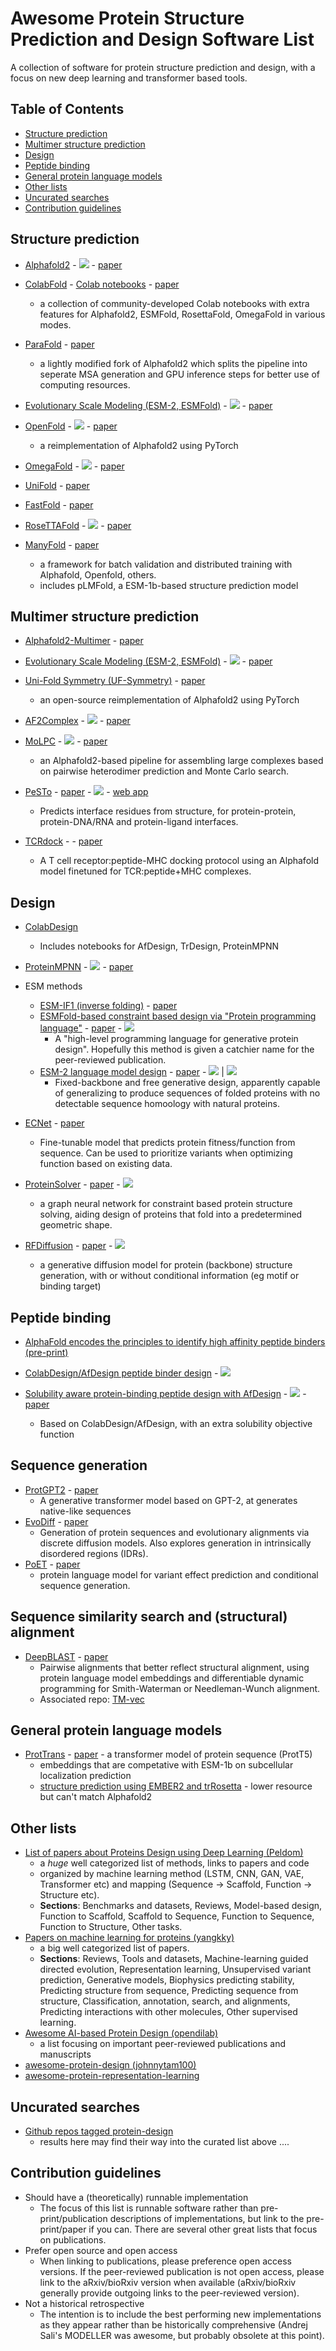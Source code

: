 # Awesome Protein Structure Prediction and Design Software List

A collection of software for protein structure prediction and design, with a focus on new deep learning and transformer based tools.

## Table of Contents

- [Structure prediction](#structure-prediction)
- [Multimer structure prediction](#multimer-structure-prediction)
- [Design](#design)
- [Peptide binding](#peptide-binding)
- [General protein language models](#general-protein-language-models)
- [Other lists](#other-lists)
- [Uncurated searches](#uncurated-searches)
- [Contribution guidelines](#contribution-guidelines)

## Structure prediction

- [Alphafold2](https://github.com/deepmind/alphafold) - [<img src="https://colab.research.google.com/assets/colab-badge.svg">](https://colab.research.google.com/github/deepmind/alphafold/blob/main/notebooks/AlphaFold.ipynb) - [paper](https://doi.org/10.1038/s41586-021-03819-2)

- [ColabFold](https://github.com/sokrypton/ColabFold) - [Colab notebooks](https://github.com/sokrypton/ColabFold#making-protein-folding-accessible-to-all-via-google-colab) - [paper](https://doi.org/10.5281/zenodo.5123296) 
  - a collection of community-developed Colab notebooks with extra features for Alphafold2, ESMFold, RosettaFold, OmegaFold in various modes.

- [ParaFold](https://github.com/Zuricho/ParallelFold) - [paper](https://arxiv.org/abs/2111.06340) 
  - a lightly modified fork of Alphafold2 which splits the pipeline into seperate MSA generation and GPU inference steps for better use of computing resources.

- [Evolutionary Scale Modeling (ESM-2, ESMFold)](https://github.com/facebookresearch/esm) - [<img src="https://colab.research.google.com/assets/colab-badge.svg">](https://colab.research.google.com/github/sokrypton/ColabFold/blob/main/ESMFold.ipynb) - [paper](https://www.science.org/doi/abs/10.1126/science.ade2574)

- [OpenFold](https://github.com/aqlaboratory/openfold) - [<img src="https://colab.research.google.com/assets/colab-badge.svg">](https://colab.research.google.com/github/aqlaboratory/openfold/blob/main/notebooks/OpenFold.ipynb) - [paper](https://www.biorxiv.org/content/10.1101/2022.11.20.517210) 
  - a reimplementation of Alphafold2 using PyTorch

- [OmegaFold](https://github.com/HeliXonProtein/OmegaFold) - [<img src="https://colab.research.google.com/assets/colab-badge.svg">](https://colab.research.google.com/github/sokrypton/ColabFold/blob/main/beta/omegafold.ipynb) - [paper](https://www.biorxiv.org/content/10.1101/2022.07.21.500999v1)

- [UniFold](https://github.com/dptech-corp/Uni-Fold) - [paper](https://doi.org/10.1101/2022.08.04.502811)

- [FastFold](https://github.com/hpcaitech/FastFold) - [paper](https://arxiv.org/abs/2203.00854)

- [RoseTTAFold](https://github.com/RosettaCommons/RoseTTAFold) - [<img src="https://colab.research.google.com/assets/colab-badge.svg">](https://colab.research.google.com/github/sokrypton/ColabFold/blob/main/RoseTTAFold.ipynb) - [paper](https://www.science.org/doi/10.1126/science.abj8754)

- [ManyFold](https://github.com/instadeepai/manyfold) - [paper](https://doi.org/10.1093/bioinformatics/btac773)
  - a framework for batch validation and distributed training with Alphafold, Openfold, others.
  - includes pLMFold, a ESM-1b-based structure prediction model

## Multimer structure prediction

- [Alphafold2-Multimer](https://github.com/deepmind/alphafold) - [paper](https://www.biorxiv.org/content/10.1101/2021.10.04.463034v1)

- [Evolutionary Scale Modeling (ESM-2, ESMFold)](https://github.com/facebookresearch/esm) - [<img src="https://colab.research.google.com/assets/colab-badge.svg">](https://colab.research.google.com/github/sokrypton/ColabFold/blob/main/ESMFold.ipynb) - [paper](https://www.science.org/doi/abs/10.1126/science.ade2574)

- [Uni-Fold Symmetry (UF-Symmetry)](https://github.com/dptech-corp/Uni-Fold) - [paper](https://doi.org/10.1101/2022.08.30.505833) 
  - an open-source reimplementation of Alphafold2 using PyTorch

- [AF2Complex](https://github.com/FreshAirTonight/af2complex) -  [<img src="https://colab.research.google.com/assets/colab-badge.svg">](https://colab.research.google.com/github/FreshAirTonight/af2complex/blob/main/notebook/AF2Complex_notebook.ipynb) - [paper](https://www.nature.com/articles/s41467-022-29394-2)

- [MoLPC](https://github.com/patrickbryant1/MoLPC) - [<img src="https://colab.research.google.com/assets/colab-badge.svg">](https://colab.research.google.com/github/patrickbryant1/MoLPC/blob/master/MoLPC.ipynb) - [paper](https://www.nature.com/articles/s41467-022-33729-4) 
  - an Alphafold2-based pipeline for assembling large complexes based on pairwise heterodimer prediction and Monte Carlo search.

- [PeSTo](https://github.com/LBM-EPFL/PeSTo) - [paper](https://www.nature.com/articles/s41467-023-37701-8) - [<img src="https://colab.research.google.com/assets/colab-badge.svg">](https://colab.research.google.com/github/LBM-EPFL/PeSTo/blob/main/apply_model.ipynb) - [web app](https://pesto.epfl.ch/)
  - Predicts interface residues from structure, for protein-protein, protein-DNA/RNA and protein-ligand interfaces.

- [TCRdock](https://github.com/phbradley/TCRdock) - - [paper](https://elifesciences.org/articles/82813)
  - A T cell receptor:peptide-MHC docking protocol using an Alphafold model finetuned for TCR:peptide+MHC complexes.

## Design

- [ColabDesign](https://github.com/sokrypton/ColabDesign)
  - Includes notebooks for AfDesign, TrDesign, ProteinMPNN

- [ProteinMPNN](https://github.com/dauparas/ProteinMPNN) - [<img src="https://colab.research.google.com/assets/colab-badge.svg">](https://colab.research.google.com/github/sokrypton/ColabDesign/blob/v1.1.0/mpnn/examples/proteinmpnn_in_jax.ipynb) - [paper](https://www.biorxiv.org/content/10.1101/2022.06.03.494563v1)

- ESM methods
  - [ESM-IF1 (inverse folding)](https://github.com/facebookresearch/esm#inverse-folding-) - [paper](https://doi.org/10.1101/2022.04.10.487779)
  - [ESMFold-based constraint based design via "Protein programming language"](https://github.com/facebookresearch/esm/tree/main/examples/protein-programming-language) - [paper](https://www.biorxiv.org/content/10.1101/2022.12.21.521526v1.full) -  [<img src="https://colab.research.google.com/assets/colab-badge.svg">](https://colab.research.google.com/github/facebookresearch/esm/blob/main/examples/protein-programming-language/tutorial.ipynb)
    - A "high-level programming language for generative protein design". Hopefully this method is given a catchier name for the peer-reviewed publication.
  - [ESM-2 language model design](https://github.com/facebookresearch/esm/tree/main/examples/lm-design) - [paper](https://www.biorxiv.org/content/10.1101/2022.12.21.521521v1.full) - [<img src="https://colab.research.google.com/assets/colab-badge.svg">](https://colab.research.google.com/github/facebookresearch/esm/blob/main/examples/lm-design/free_generation.ipynb) | [<img src="https://colab.research.google.com/assets/colab-badge.svg">](https://colab.research.google.com/github/facebookresearch/esm/blob/main/examples/lm-design/fixed_backbone.ipynb)
    - Fixed-backbone and free generative design, apparently capable of generalizing to produce sequences of folded proteins with no detectable sequence homoology with natural proteins.
 
- [ECNet](https://github.com/luoyunan/ECNet) - [paper](https://www.nature.com/articles/s41467-021-25976-8)
  - Fine-tunable model that predicts protein fitness/function from sequence. Can be used to prioritize variants when optimizing function based on existing data. 

- [ProteinSolver](https://github.com/ostrokach/proteinsolver) - [paper](https://doi.org/10.1016/j.cels.2020.08.016) -  [<img src="https://colab.research.google.com/assets/colab-badge.svg">](https://colab.research.google.com/github/ostrokach/proteinsolver/blob/master/notebooks/20_protein_demo.ipynb)
  - a graph neural network for constraint based protein structure solving, aiding design of proteins that fold into a predetermined geometric shape.
 
- [RFDiffusion](https://github.com/RosettaCommons/RFdiffusion) - [paper](https://www.biorxiv.org/content/10.1101/2022.12.09.519842v1) - [<img src="https://colab.research.google.com/assets/colab-badge.svg">](https://colab.research.google.com/github/sokrypton/ColabDesign/blob/v1.1.1/rf/examples/diffusion.ipynb)
  - a generative diffusion model for protein (backbone) structure generation, with or without conditional information (eg motif or binding target) 

## Peptide binding

- [AlphaFold encodes the principles to identify high affinity peptide binders (pre-print)](https://www.biorxiv.org/content/10.1101/2022.03.18.484931v1.full)

- [ColabDesign/AfDesign peptide binder design](https://github.com/sokrypton/ColabDesign/tree/main/af) - [<img src="https://colab.research.google.com/assets/colab-badge.svg">](https://colab.research.google.com/github/sokrypton/ColabDesign/blob/main/af/examples/peptide_binder_design.ipynb)

- [Solubility aware protein-binding peptide design with AfDesign](https://github.com/ohuelab/Solubility_AfDesign) - [<img src="https://colab.research.google.com/assets/colab-badge.svg">](https://colab.research.google.com/github/ohuelab/Solubility_AfDesign/blob/solubility/design.ipynb) - [paper](https://www.mdpi.com/2227-9059/10/7/1626)
  - Based on ColabDesign/AfDesign, with an extra solubility objective function

## Sequence generation

- [ProtGPT2](https://huggingface.co/nferruz/ProtGPT2) - [paper](https://www.nature.com/articles/s41467-022-32007-7)
  - A generative transformer model based on GPT-2, at generates native-like sequences
- [EvoDiff](https://github.com/microsoft/evodiff) - [paper](https://www.biorxiv.org/content/10.1101/2023.09.11.556673v1)
  - Generation of protein sequences and evolutionary alignments via discrete diffusion models. Also explores generation in intrinsically disordered regions (IDRs). 
- [PoET](https://github.com/OpenProteinAI/PoET) - [paper](https://doi.org/10.48550/arXiv.2306.06156)
  - protein language model for variant effect prediction and conditional sequence generation.

## Sequence similarity search and (structural) alignment

- [DeepBLAST](https://github.com/flatironinstitute/deepblast) - [paper](https://doi.org/10.1101/2020.11.03.365932)
  - Pairwise alignments that better reflect structural alignment, using protein language model embeddings and differentiable dynamic programming for Smith-Waterman or Needleman-Wunch alignment.
  - Associated repo: [TM-vec](https://github.com/tymor22/tm-vec) 

## General protein language models

- [ProtTrans](https://github.com/agemagician/ProtTrans) - [paper](https://ieeexplore.ieee.org/document/9477085) - a transformer model of protein sequence (ProtT5)
  - embeddings that are competative with ESM-1b on subcellular localization prediction
  - [structure prediction using EMBER2 and trRosetta](https://github.com/kWeissenow/EMBER2) - lower resource but can't match Alphafold2

## Other lists

- [List of papers about Proteins Design using Deep Learning (Peldom)](https://github.com/Peldom/papers_for_protein_design_using_DL)
  - a *huge* well categorized list of methods, links to papers and code
  - organized by machine learning method (LSTM, CNN, GAN, VAE, Transformer etc) and mapping (Sequence -> Scaffold, Function -> Structure etc).
  - **Sections**: Benchmarks and datasets, Reviews, Model-based design, Function to Scaffold, Scaffold to Sequence, Function to Sequence, Function to Structure, Other tasks.
- [Papers on machine learning for proteins (yangkky)](https://github.com/yangkky/Machine-learning-for-proteins)
  - a big well categorized list of papers.
  - **Sections**: Reviews, Tools and datasets, Machine-learning guided directed evolution, Representation learning, Unsupervised variant prediction, Generative models, Biophysics predicting stability, Predicting structure from sequence, Predicting sequence from structure, Classification, annotation, search, and alignments, Predicting interactions with other molecules, Other supervised learning.
- [Awesome AI-based Protein Design (opendilab)](https://github.com/opendilab/awesome-AI-based-protein-design)
  - a list focusing on important peer-reviewed publications and manuscripts
- [awesome-protein-design (johnnytam100)](https://github.com/johnnytam100/awesome-protein-design)
- [awesome-protein-representation-learning](https://github.com/LirongWu/awesome-protein-representation-learning)

## Uncurated searches

- [Github repos tagged protein-design](https://github.com/topics/protein-design)
  - results here may find their way into the curated list above .... 

## Contribution guidelines

- Should have a (theoretically) runnable implementation
  - The focus of this list is runnable software rather than pre-print/publication descriptions of implementations, but link to the pre-print/paper if you can. There are several other great lists that focus on publications.
- Prefer open source and open access 
  - When linking to publications, please preference open access versions. If the peer-reviewed publication is not open access, please link to the aRxiv/bioRxiv version when available (aRxiv/bioRxiv generally provide outgoing links to the peer-reviewed version).
- Not a historical retrospective
  - The intention is to include the best performing new implementations as they appear rather than be historically comprehensive (Andrej Sali's MODELLER was awesome, but probably obsolete at this point).
